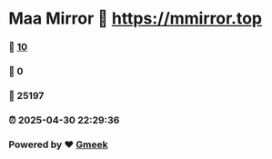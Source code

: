 # Maa Mirror :link: https://mmirror.top 
### :page_facing_up: [10](https://mmirror.top/tag.html) 
### :speech_balloon: 0 
### :hibiscus: 25197 
### :alarm_clock: 2025-04-30 22:29:36 
### Powered by :heart: [Gmeek](https://github.com/Meekdai/Gmeek)
